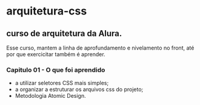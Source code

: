 # arquitetura-css
## curso de arquitetura da Alura. 
Esse curso, mantem a linha de aprofundamento e nivelamento no front, até por que exercicitar também é aprender.
### Capitulo 01 - O que foi aprendido
- a utilizar seletores CSS mais simples;
- a organizar a estruturar os arquivos css do projeto;
- Metodologia Atomic Design.
